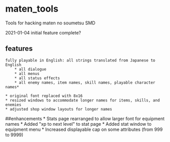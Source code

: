 # maten_tools
 Tools for hacking maten no soumetsu SMD

2021-01-04	initial feature complete?
## features
	fully playable in English: all strings translated from Japanese to English
		* all dialogue
		* all menus
		* all status effects
		* all enemy names, item names, skill names, playable character names*
	
	* original font replaced with 8x16
	* resized windows to accommodate longer names for items, skills, and enemies
	* adjusted shop window layouts for longer names
	
##enhancements
	* Stats page rearranged to allow larger font for equipment names
	* Added "xp to next level" to stat page
	* Added stat window to equipment menu
	* Increased displayable cap on some attributes (from 999 to 9999)